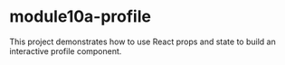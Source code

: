 # module10a-profile
This project demonstrates how to use React props and state to build an interactive profile component.
